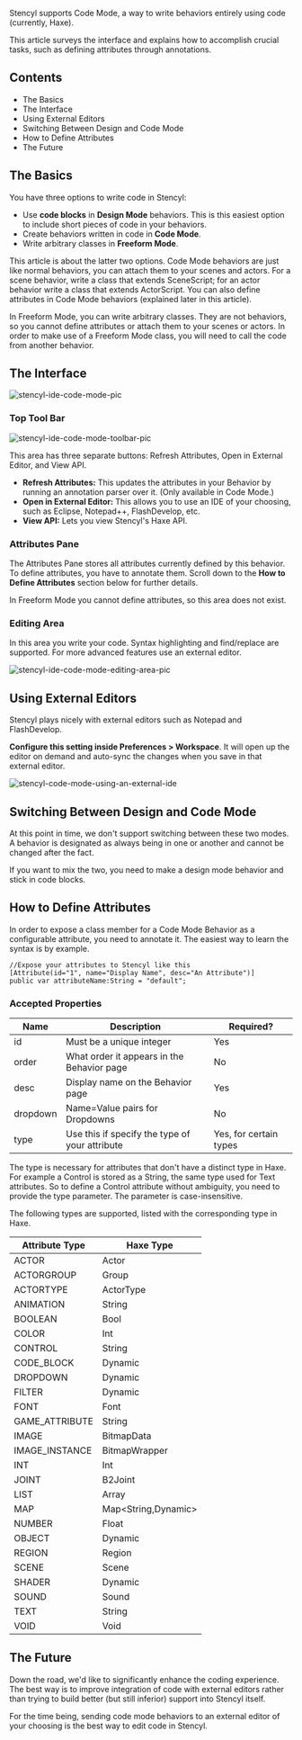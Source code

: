 
Stencyl supports Code Mode, a way to write behaviors entirely using code (currently, Haxe).

This article surveys the interface and explains how to accomplish crucial tasks, such as defining attributes through annotations.

 
## Contents

* The Basics
* The Interface
* Using External Editors
* Switching Between Design and Code Mode
* How to Define Attributes
* The Future
 
## The Basics

You have three options to write code in Stencyl:

* Use **code blocks** in **Design Mode** behaviors. This is this easiest option to include short pieces of code in your behaviors.  
* Create behaviors written in code in **Code Mode**. 
* Write arbitrary classes in **Freeform Mode**.

This article is about the latter two options. Code Mode behaviors are just like normal behaviors, you can attach them to your scenes and actors. For a scene behavior, write a class that extends SceneScript; for an actor behavior write a class that extends ActorScript. You can also define attributes in Code Mode behaviors (explained later in this article).

In Freeform Mode, you can write arbitrary classes. They are not behaviors, so you cannot define attributes or attach them to your scenes or actors. In order to make use of a Freeform Mode class, you will need to call the code from another behavior.

## The Interface

![stencyl-ide-code-mode-pic](https://raw.githubusercontent.com/Stencyl/stencylpedia/master/chapter-b/images/code-mode-ui.png)
 

### Top Tool Bar

![stencyl-ide-code-mode-toolbar-pic](https://raw.githubusercontent.com/Stencyl/stencylpedia/master/chapter-b/images/code-mode-toolbar.png)

This area has three separate buttons: Refresh Attributes, Open in External Editor, and View API.

* **Refresh Attributes:** This updates the attributes in your Behavior by running an annotation parser over it. (Only available in Code Mode.)
* **Open in External Editor:** This allows you to use an IDE of your choosing, such as Eclipse, Notepad++, FlashDevelop, etc.
* **View API:** Lets you view Stencyl's Haxe API.
 

### Attributes Pane

The Attributes Pane stores all attributes currently defined by this behavior. To define attributes, you have to annotate them. Scroll down to the **How to Define Attributes** section below for further details.

In Freeform Mode you cannot define attributes, so this area does not exist.

 
### Editing Area

In this area you write your code. Syntax highlighting and find/replace are supported. For more advanced features use an external editor.

![stencyl-ide-code-mode-editing-area-pic](https://raw.githubusercontent.com/Stencyl/stencylpedia/master/chapter-b/images/code-mode-editarea.png)

 
## Using External Editors

Stencyl plays nicely with external editors such as Notepad and FlashDevelop.

**Configure this setting inside Preferences > Workspace**. It will open up the editor on demand and auto-sync the changes when you save in that external editor.

![stencyl-code-mode-using-an-external-ide](http://static.stencyl.com/help/images/PencylPreferencesPic.png)
 

## Switching Between Design and Code Mode

At this point in time, we don't support switching between these two modes. A behavior is designated as always being in one or another and cannot be changed after the fact.

If you want to mix the two, you need to make a design mode behavior and stick in code blocks.

 
## How to Define Attributes

In order to expose a class member for a Code Mode Behavior as a configurable attribute, you need to annotate it. The easiest way to learn the syntax is by example.

```
//Expose your attributes to Stencyl like this
[Attribute(id="1", name="Display Name", desc="An Attribute")]
public var attributeName:String = "default";
``` 

### Accepted Properties
 

Name     | Description	                                   | Required?
-------- | ---------------------------------------------- | ---------
id       | Must be a unique integer                       |	Yes
order    |	What order it appears in the Behavior page     |	No
desc     | Display name on the Behavior page              |	Yes
dropdown | Name=Value pairs for Dropdowns                 |	No
type     | Use this if specify the type of your attribute |	Yes, for certain types

The type is necessary for attributes that don't have a distinct type in Haxe. For example a Control is stored as a String, the same type used for Text attributes. So to define a Control attribute without ambiguity, you need to provide the type parameter. The parameter is case-insensitive.

The following types are supported, listed with the corresponding type in Haxe.

Attribute Type | Haxe Type
-------------- | ---------
ACTOR      			 | Actor
ACTORGROUP		   | Group
ACTORTYPE	   	 | ActorType
ANIMATION		    | String
BOOLEAN		    	 | Bool
COLOR		      	 | Int
CONTROL			     | String
CODE_BLOCK		   | Dynamic
DROPDOWN		     | Dynamic
FILTER			      | Dynamic
FONT			        | Font
GAME_ATTRIBUTE	| String
IMAGE			       | BitmapData
IMAGE_INSTANCE	| BitmapWrapper
INT				        | Int
JOINT			       | B2Joint
LIST			        | Array<Dynamic>
MAP				        | Map<String,Dynamic>
NUMBER			      | Float
OBJECT			      | Dynamic
REGION		     	 | Region
SCENE			       | Scene
SHADER			      | Dynamic
SOUND			       | Sound
TEXT		       	 | String
VOID			        | Void


## The Future

Down the road, we'd like to significantly enhance the coding experience. The best way is to improve integration of code with external editors rather than trying to build better (but still inferior) support into Stencyl itself.

For the time being, sending code mode behaviors to an external editor of your choosing is the best way to edit code in Stencyl.
